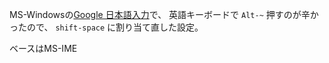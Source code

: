 MS-Windowsの[Google 日本語入力](https://www.google.co.jp/ime/)で、
英語キーボードで `Alt-~` 押すのが辛かったので、
`shift-space` に割り当て直した設定。

ベースはMS-IME